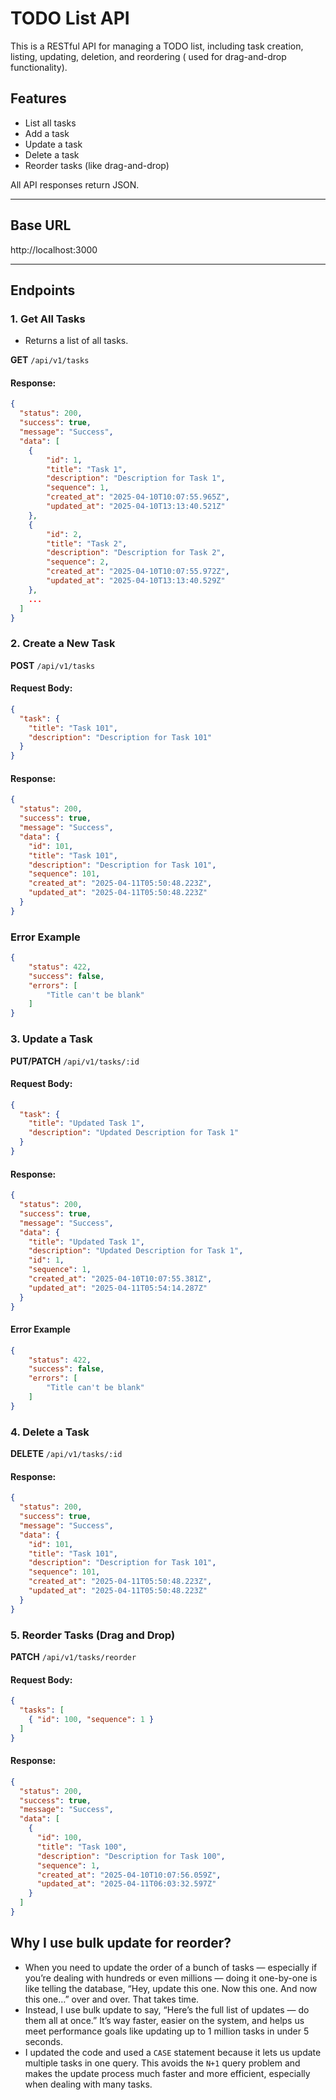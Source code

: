# TODO List API

This is a RESTful API for managing a TODO list, including task creation, listing, updating, deletion, and reordering (
used for drag-and-drop functionality).

## Features

- List all tasks
- Add a task
- Update a task
- Delete a task
- Reorder tasks (like drag-and-drop)

All API responses return JSON.

---

## Base URL

http://localhost:3000

---

## Endpoints

### 1. Get All Tasks
- Returns a list of all tasks.

**GET** `/api/v1/tasks`

#### Response:
```json
{
  "status": 200,
  "success": true,
  "message": "Success",
  "data": [
    {
        "id": 1,
        "title": "Task 1",
        "description": "Description for Task 1",
        "sequence": 1,
        "created_at": "2025-04-10T10:07:55.965Z",
        "updated_at": "2025-04-10T13:13:40.521Z"
    },
    {
        "id": 2,
        "title": "Task 2",
        "description": "Description for Task 2",
        "sequence": 2,
        "created_at": "2025-04-10T10:07:55.972Z",
        "updated_at": "2025-04-10T13:13:40.529Z"
    },
    ...
  ]
}
```

### 2. Create a New Task

**POST** `/api/v1/tasks`

#### Request Body:
```json
{
  "task": {
    "title": "Task 101",
    "description": "Description for Task 101"
  }
}
```


#### Response:
```json
{
  "status": 200,
  "success": true,
  "message": "Success",
  "data": {
    "id": 101,
    "title": "Task 101",
    "description": "Description for Task 101",
    "sequence": 101,
    "created_at": "2025-04-11T05:50:48.223Z",
    "updated_at": "2025-04-11T05:50:48.223Z"
  }
}
```

### Error Example
```json
{
    "status": 422,
    "success": false,
    "errors": [
        "Title can't be blank"
    ]
}
```

### 3. Update a Task

**PUT/PATCH** `/api/v1/tasks/:id`

#### Request Body:
```json
{
  "task": {
    "title": "Updated Task 1",
    "description": "Updated Description for Task 1"
  }
}
```

#### Response:
```json
{
  "status": 200,
  "success": true,
  "message": "Success",
  "data": {
    "title": "Updated Task 1",
    "description": "Updated Description for Task 1",
    "id": 1,
    "sequence": 1,
    "created_at": "2025-04-10T10:07:55.381Z",
    "updated_at": "2025-04-11T05:54:14.287Z"
  }
}
```

#### Error Example
```json
{
    "status": 422,
    "success": false,
    "errors": [
        "Title can't be blank"
    ]
}
```

### 4. Delete a Task

**DELETE** `/api/v1/tasks/:id`

#### Response:
```json
{
  "status": 200,
  "success": true,
  "message": "Success",
  "data": {
    "id": 101,
    "title": "Task 101",
    "description": "Description for Task 101",
    "sequence": 101,
    "created_at": "2025-04-11T05:50:48.223Z",
    "updated_at": "2025-04-11T05:50:48.223Z"
  }
}
```

### 5. Reorder Tasks (Drag and Drop)

**PATCH** `/api/v1/tasks/reorder`

#### Request Body:
```json
{
  "tasks": [
    { "id": 100, "sequence": 1 }
  ]
}
```

#### Response:
```json
{
  "status": 200,
  "success": true,
  "message": "Success",
  "data": [
    {
      "id": 100,
      "title": "Task 100",
      "description": "Description for Task 100",
      "sequence": 1,
      "created_at": "2025-04-10T10:07:56.059Z",
      "updated_at": "2025-04-11T06:03:32.597Z"
    }
  ]
}
```

## Why I use bulk update for reorder?
- When you need to update the order of a bunch of tasks — especially if you’re dealing with hundreds or even millions — doing it one-by-one is like telling the database, “Hey, update this one. Now this one. And now this one…” over and over. That takes time.
- Instead, I use bulk update to say, “Here’s the full list of updates — do them all at once.” It’s way faster, easier on the system, and helps us meet performance goals like updating up to 1 million tasks in under 5 seconds.
- I updated the code and used a `CASE` statement because it lets us update multiple tasks in one query. This avoids the `N+1` query problem and makes the update process much faster and more efficient, especially when dealing with many tasks.

